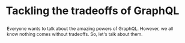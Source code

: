 ---
title: "Tackling the tradeoffs of GraphQL"
speaker: Tre Ammatuna
tags: ["Talk", "CascadiaJS 2019", "Tre Ammatuna"]
abstract: "Everyone wants to talk about the amazing powers of GraphQL. However, we all know nothing comes without tradeoffs. So, let's talk about them."
layout: talk
---